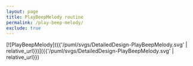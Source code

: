 ```yaml
---
layout: page
title: PlayBeepMelody routine
permalink: /play-beep-melody/
exclude: true
---
```


[![PlayBeepMelody]({{'/puml/svgs/DetailedDesign-PlayBeepMelody.svg' | relative_url}})]({{'/puml/svgs/DetailedDesign-PlayBeepMelody.svg' | relative_url}})
